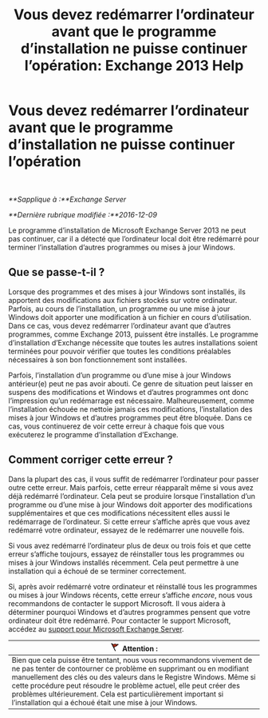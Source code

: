 ﻿---
title: 'Vous devez redémarrer l’ordinateur avant que le programme d’installation ne puisse continuer l’opération: Exchange 2013 Help'
TOCTitle: Vous devez redémarrer l’ordinateur avant que le programme d’installation ne puisse continuer l’opération
ms:assetid: d5c73280-4e54-473a-b328-9673af11e2c0
ms:mtpsurl: https://technet.microsoft.com/fr-fr/library/ms.exch.setupreadiness.rebootpending(v=EXCHG.150)
ms:contentKeyID: 50479272
ms.date: 04/24/2018
mtps_version: v=EXCHG.150
ms.translationtype: HT
---

# Vous devez redémarrer l’ordinateur avant que le programme d’installation ne puisse continuer l’opération

 

_**Sapplique à :**Exchange Server_

_**Dernière rubrique modifiée :**2016-12-09_

Le programme d’installation de Microsoft Exchange Server 2013 ne peut pas continuer, car il a détecté que l’ordinateur local doit être redémarré pour terminer l’installation d’autres programmes ou mises à jour Windows.

## Que se passe-t-il ?

Lorsque des programmes et des mises à jour Windows sont installés, ils apportent des modifications aux fichiers stockés sur votre ordinateur. Parfois, au cours de l’installation, un programme ou une mise à jour Windows doit apporter une modification à un fichier en cours d’utilisation. Dans ce cas, vous devez redémarrer l’ordinateur avant que d’autres programmes, comme Exchange 2013, puissent être installés. Le programme d’installation d’Exchange nécessite que toutes les autres installations soient terminées pour pouvoir vérifier que toutes les conditions préalables nécessaires à son bon fonctionnement sont installées.

Parfois, l’installation d’un programme ou d’une mise à jour Windows antérieur(e) peut ne pas avoir abouti. Ce genre de situation peut laisser en suspens des modifications et Windows et d’autres programmes ont donc l’impression qu’un redémarrage est nécessaire. Malheureusement, comme l’installation échouée ne nettoie jamais ces modifications, l’installation des mises à jour Windows et d’autres programmes peut être bloquée. Dans ce cas, vous continuerez de voir cette erreur à chaque fois que vous exécuterez le programme d’installation d’Exchange.

## Comment corriger cette erreur ?

Dans la plupart des cas, il vous suffit de redémarrer l’ordinateur pour passer outre cette erreur. Mais parfois, cette erreur réapparaît même si vous avez déjà redémarré l’ordinateur. Cela peut se produire lorsque l’installation d’un programme ou d’une mise à jour Windows doit apporter des modifications supplémentaires et que ces modifications nécessitent elles aussi le redémarrage de l’ordinateur. Si cette erreur s’affiche après que vous avez redémarré votre ordinateur, essayez de le redémarrer une nouvelle fois.

Si vous avez redémarré l’ordinateur plus de deux ou trois fois et que cette erreur s’affiche toujours, essayez de réinstaller tous les programmes ou mises à jour Windows installés récemment. Cela peut permettre à une installation qui a échoué de se terminer correctement.

Si, après avoir redémarré votre ordinateur et réinstallé tous les programmes ou mises à jour Windows récents, cette erreur s’affiche *encore*, nous vous recommandons de contacter le support Microsoft. Il vous aidera à déterminer pourquoi Windows et d’autres programmes pensent que votre ordinateur doit être redémarré. Pour contacter le support Microsoft, accédez au [support pour Microsoft Exchange Server](https://go.microsoft.com/fwlink/p/?linkid=525940).

<table>
<thead>
<tr class="header">
<th><img src="images/JJ673034.Caution(EXCHG.150).gif" title="Attention" alt="Attention" />Attention :</th>
</tr>
</thead>
<tbody>
<tr class="odd">
<td>Bien que cela puisse être tentant, nous vous recommandons vivement de ne pas tenter de contourner ce problème en supprimant ou en modifiant manuellement des clés ou des valeurs dans le Registre Windows. Même si cette procédure peut résoudre le problème actuel, elle peut créer des problèmes ultérieurement. Cela est particulièrement important si l’installation qui a échoué était une mise à jour Windows.</td>
</tr>
</tbody>
</table>

